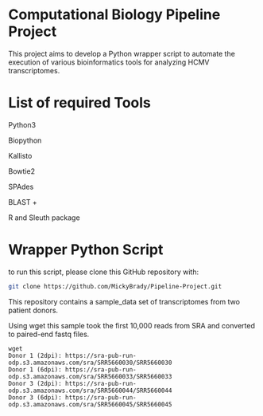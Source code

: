# Computational Biology Pipeline Project

This project aims to develop a Python wrapper script to automate the execution of various bioinformatics tools for analyzing HCMV transcriptomes.

# List of required Tools 
Python3 

Biopython

Kallisto

Bowtie2

SPAdes

BLAST + 

R and Sleuth package

# Wrapper Python Script

to run this script, please clone this GitHub repository with: 

```bash
git clone https://github.com/MickyBrady/Pipeline-Project.git
```

This repository contains a sample_data set of transcriptomes from two patient donors. 

Using wget this sample took the first 10,000 reads from  SRA and converted to paired-end fastq files.

```
wget
Donor 1 (2dpi): https://sra-pub-run-odp.s3.amazonaws.com/sra/SRR5660030/SRR5660030
Donor 1 (6dpi): https://sra-pub-run-odp.s3.amazonaws.com/sra/SRR5660033/SRR5660033
Donor 3 (2dpi): https://sra-pub-run-odp.s3.amazonaws.com/sra/SRR5660044/SRR5660044
Donor 3 (6dpi): https://sra-pub-run-odp.s3.amazonaws.com/sra/SRR5660045/SRR5660045
```






